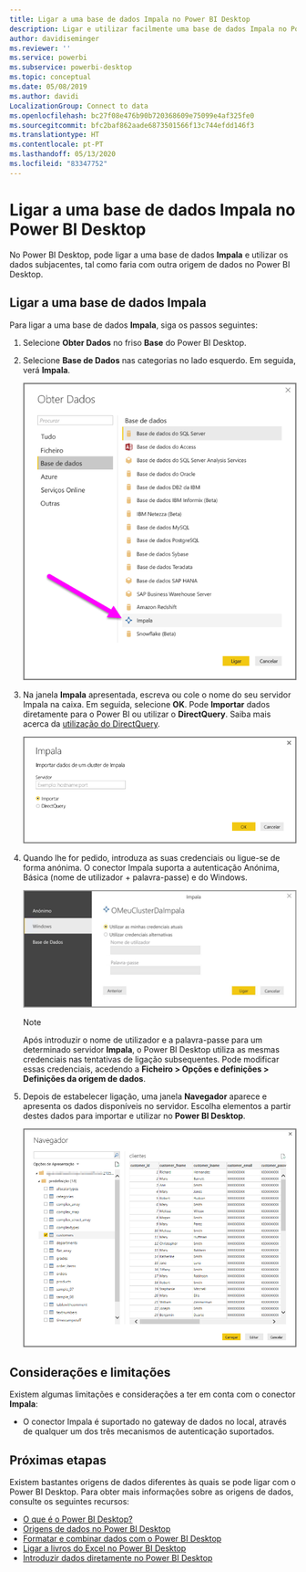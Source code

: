 ```yaml
---
title: Ligar a uma base de dados Impala no Power BI Desktop
description: Ligar e utilizar facilmente uma base de dados Impala no Power BI Desktop
author: davidiseminger
ms.reviewer: ''
ms.service: powerbi
ms.subservice: powerbi-desktop
ms.topic: conceptual
ms.date: 05/08/2019
ms.author: davidi
LocalizationGroup: Connect to data
ms.openlocfilehash: bc27f08e476b90b720368609e75099e4af325fe0
ms.sourcegitcommit: bfc2baf862aade6873501566f13c744efdd146f3
ms.translationtype: HT
ms.contentlocale: pt-PT
ms.lasthandoff: 05/13/2020
ms.locfileid: "83347752"
---
```

# <a name="connect-to-an-impala-database-in-power-bi-desktop"></a>Ligar a uma base de dados Impala no Power BI Desktop
No Power BI Desktop, pode ligar a uma base de dados **Impala** e utilizar os dados subjacentes, tal como faria com outra origem de dados no Power BI Desktop.

## <a name="connect-to-an-impala-database"></a>Ligar a uma base de dados Impala
Para ligar a uma base de dados **Impala**, siga os passos seguintes: 

1. Selecione **Obter Dados** no friso **Base** do Power BI Desktop. 

2. Selecione **Base de Dados** nas categorias no lado esquerdo. Em seguida, verá **Impala**.

    ![Obter Dados](media/desktop-connect-impala/connect_impala_2.png)

3. Na janela **Impala** apresentada, escreva ou cole o nome do seu servidor Impala na caixa. Em seguida, selecione **OK**. Pode **Importar** dados diretamente para o Power BI ou utilizar o **DirectQuery**. Saiba mais acerca da [utilização do DirectQuery](desktop-use-directquery.md).

    ![Janela Impala](media/desktop-connect-impala/connect_impala_3a.png)

4. Quando lhe for pedido, introduza as suas credenciais ou ligue-se de forma anónima. O conector Impala suporta a autenticação Anónima, Básica (nome de utilizador + palavra-passe) e do Windows.

    ![Conector Impala](media/desktop-connect-impala/connect_impala_4.png)

    > [!NOTE]
    > Após introduzir o nome de utilizador e a palavra-passe para um determinado servidor **Impala**, o Power BI Desktop utiliza as mesmas credenciais nas tentativas de ligação subsequentes. Pode modificar essas credenciais, acedendo a **Ficheiro > Opções e definições > Definições da origem de dados**.


5. Depois de estabelecer ligação, uma janela **Navegador** aparece e apresenta os dados disponíveis no servidor. Escolha elementos a partir destes dados para importar e utilizar no **Power BI Desktop**.

    ![Janela Navegador](media/desktop-connect-impala/connect_impala_5.png)

## <a name="considerations-and-limitations"></a>Considerações e limitações
Existem algumas limitações e considerações a ter em conta com o conector **Impala**:

* O conector Impala é suportado no gateway de dados no local, através de qualquer um dos três mecanismos de autenticação suportados.

## <a name="next-steps"></a>Próximas etapas
Existem bastantes origens de dados diferentes às quais se pode ligar com o Power BI Desktop. Para obter mais informações sobre as origens de dados, consulte os seguintes recursos:

* [O que é o Power BI Desktop?](../fundamentals/desktop-what-is-desktop.md)
* [Origens de dados no Power BI Desktop](desktop-data-sources.md)
* [Formatar e combinar dados com o Power BI Desktop](desktop-shape-and-combine-data.md)
* [Ligar a livros do Excel no Power BI Desktop](desktop-connect-excel.md)   
* [Introduzir dados diretamente no Power BI Desktop](desktop-enter-data-directly-into-desktop.md)   
